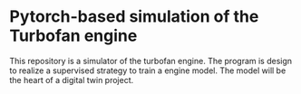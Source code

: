 # Pytorch-based simulation of the Turbofan engine
This repository is a simulator of the turbofan engine. The program is design to realize a supervised strategy to train a engine model. The model will be the heart of a digital twin project.
